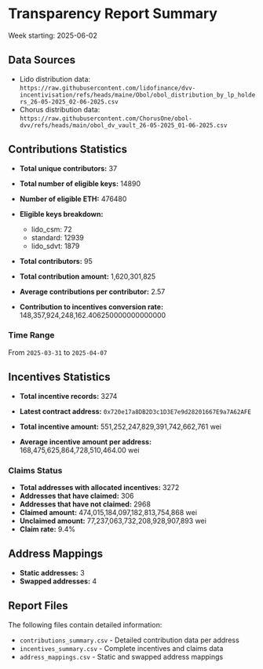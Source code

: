 # Transparency Report Summary
Week starting: 2025-06-02

## Data Sources
- Lido distribution data: `https://raw.githubusercontent.com/lidofinance/dvv-incentivisation/refs/heads/maine/Obol/obol_distribution_by_lp_holders_26-05-2025_02-06-2025.csv`
- Chorus distribution data: `https://raw.githubusercontent.com/ChorusOne/obol-dvv/refs/heads/main/obol_dv_vault_26-05-2025_01-06-2025.csv`

## Contributions Statistics
- **Total unique contributors:** 37
- **Total number of eligible keys:** 14890
- **Number of eligible ETH:** 476480

- **Eligible keys breakdown:**
  - lido_csm: 72
  - standard: 12939
  - lido_sdvt: 1879

- **Total contributors:** 95
- **Total contribution amount:** 1,620,301,825
- **Average contributions per contributor:** 2.57
- **Contribution to incentives conversion rate:** 148,357,924,248,162.406250000000000000

### Time Range
From `2025-03-31` to `2025-04-07`

## Incentives Statistics
- **Total incentive records:** 3274
- **Latest contract address:** `0x720e17a8DB2D3c1D3E7e9d28201667E9a7A62AFE`

- **Total incentive amount:** 551,252,247,829,391,742,662,761 wei
- **Average incentive amount per address:** 168,475,625,864,728,510,464.00 wei

### Claims Status
- **Total addresses with allocated incentives:** 3272
- **Addresses that have claimed:** 306
- **Addresses that have not claimed:** 2968
- **Claimed amount:** 474,015,184,097,182,813,754,868 wei
- **Unclaimed amount:** 77,237,063,732,208,928,907,893 wei
- **Claim rate:** 9.4%

## Address Mappings
- **Static addresses:** 3
- **Swapped addresses:** 4

## Report Files
The following files contain detailed information:
- `contributions_summary.csv` - Detailed contribution data per address
- `incentives_summary.csv` - Complete incentives and claims data
- `address_mappings.csv` - Static and swapped address mappings